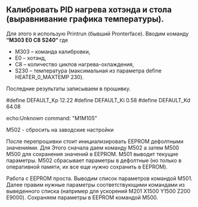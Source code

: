 ## Калибровать PID нагрева хотэнда и стола (выравнивание графика температуры).

Для этого я использую Printrun (бывший Pronterface). Вводим команду **“M303 E0 C8 S240“** где 

  - M303 – команда калибровки,
  - E0 – хотэнд,
  - C8 – количество циклов нагрева-охлаждения,
  - S230 – температура (максимальная из параметра define HEATER_0_MAXTEMP 230).

Последние результаты записываем в прошивку.

#define  DEFAULT_Kp 12.22
#define  DEFAULT_Ki 0.58
#define  DEFAULT_Kd 64.08


echo:Unknown command: "M1M105"

M502 - сбросить на заводские настройки

После перепрошивки стоит инициализировать EEPROM дефолтными значениями.
Для Этого сначала даем команду M502 а затем M500
M500 для сохранения значений в EEPROM.
M501 выводит текущие параметры.
M502 сбрасывает параметры в дефолтные (но только в оперативной памяти, их все еще нужно сохранить в EEPROM).

Работа с EEPROM проста. Выводим список параметров командой M501. Далее правим нужные параметры соответствующими командами из выведенного списка (например для ускорений M201 X1500 Y1500 Z200 E9000). Сохраняем параметры в EEPROM командой M500.